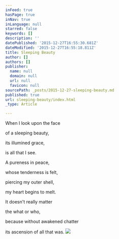 ```yaml
---
inFeed: true
hasPage: true
inNav: true
inLanguage: null
starred: false
keywords: []
description: ''
datePublished: '2015-12-27T16:55:30.681Z'
dateModified: '2015-12-27T16:55:18.811Z'
title: Sleeping Beauty
author: []
authors: []
publisher:
  name: null
  domain: null
  url: null
  favicon: null
sourcePath: _posts/2015-12-27-sleeping-beauty.md
published: true
url: sleeping-beauty/index.html
_type: Article

---
```

When I 
look upon the face 

of a sleeping beauty, 

its illumined grace, 

is all that I see. 

A pureness in peace, 

whose tenderness is felt, 

piercing my outer shell, 

my heart begins to melt. 

It doesn't really matter 

the what or who, 

because
without awakened chatter 

its ascension of all that was. ![](https://the-grid-user-content.s3-us-west-2.amazonaws.com/5679df4e-4156-43e7-afb7-cf2a2fbe5e50.jpg)